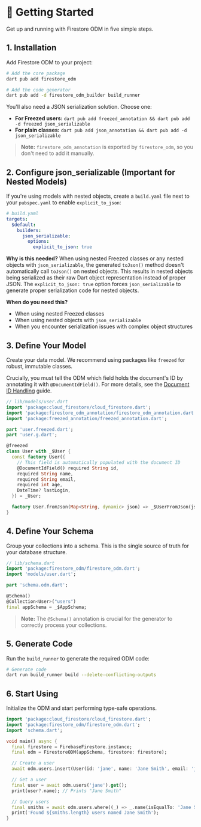 # 🚀 Getting Started

Get up and running with Firestore ODM in five simple steps.

## 1. Installation

Add Firestore ODM to your project:

```bash
# Add the core package
dart pub add firestore_odm

# Add the code generator
dart pub add -d firestore_odm_builder build_runner
```

You'll also need a JSON serialization solution. Choose one:
- **For Freezed users:** `dart pub add freezed_annotation && dart pub add -d freezed json_serializable`
- **For plain classes:** `dart pub add json_annotation && dart pub add -d json_serializable`

> **Note:** `firestore_odm_annotation` is exported by `firestore_odm`, so you don't need to add it manually.

## 2. Configure json_serializable (Important for Nested Models)

If you're using models with nested objects, create a `build.yaml` file next to your `pubspec.yaml` to enable `explicit_to_json`:

```yaml
# build.yaml
targets:
  $default:
    builders:
      json_serializable:
        options:
          explicit_to_json: true
```

**Why is this needed?** When using nested Freezed classes or any nested objects with `json_serializable`, the generated `toJson()` method doesn't automatically call `toJson()` on nested objects. This results in nested objects being serialized as their raw Dart object representation instead of proper JSON. The `explicit_to_json: true` option forces `json_serializable` to generate proper serialization code for nested objects.

**When do you need this?**
- When using nested Freezed classes
- When using nested objects with `json_serializable`
- When you encounter serialization issues with complex object structures

## 3. Define Your Model

Create your data model. We recommend using packages like `freezed` for robust, immutable classes.

Crucially, you must tell the ODM which field holds the document's ID by annotating it with `@DocumentIdField()`. For more details, see the [Document ID Handling](/guide/document-id.html) guide.

```dart
// lib/models/user.dart
import 'package:cloud_firestore/cloud_firestore.dart';
import 'package:firestore_odm_annotation/firestore_odm_annotation.dart';
import 'package:freezed_annotation/freezed_annotation.dart';

part 'user.freezed.dart';
part 'user.g.dart';

@freezed
class User with _$User {
  const factory User({
    // This field is automatically populated with the document ID
    @DocumentIdField() required String id,
    required String name,
    required String email,
    required int age,
    DateTime? lastLogin,
  }) = _User;

  factory User.fromJson(Map<String, dynamic> json) => _$UserFromJson(json);
}
```

## 4. Define Your Schema

Group your collections into a schema. This is the single source of truth for your database structure.

```dart
// lib/schema.dart
import 'package:firestore_odm/firestore_odm.dart';
import 'models/user.dart';

part 'schema.odm.dart';

@Schema()
@Collection<User>("users")
final appSchema = _$AppSchema;
```

> **Note:** The `@Schema()` annotation is crucial for the generator to correctly process your collections.

## 5. Generate Code

Run the `build_runner` to generate the required ODM code:

```bash
# Generate code
dart run build_runner build --delete-conflicting-outputs
```

## 6. Start Using

Initialize the ODM and start performing type-safe operations.

```dart
import 'package:cloud_firestore/cloud_firestore.dart';
import 'package:firestore_odm/firestore_odm.dart';
import 'schema.dart';

void main() async {
  final firestore = FirebaseFirestore.instance;
  final odm = FirestoreODM(appSchema, firestore: firestore);

  // Create a user
  await odm.users.insert(User(id: 'jane', name: 'Jane Smith', email: 'jane@example.com'));

  // Get a user
  final user = await odm.users('jane').get();
  print(user?.name); // Prints "Jane Smith"

  // Query users
  final smiths = await odm.users.where((_) => _.name(isEqualTo: 'Jane Smith')).get();
  print('Found ${smiths.length} users named Jane Smith');
}